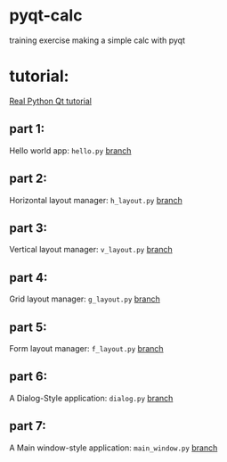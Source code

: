 # pyqt-calc
training exercise making a simple calc with pyqt


# tutorial:
[Real Python Qt tutorial](https://realpython.com/python-pyqt-gui-calculator/)

## part 1:
Hello world app: `hello.py` [branch](https://github.com/jfunez/pyqt-calc/tree/part1)

## part 2:
Horizontal layout manager: `h_layout.py` [branch](https://github.com/jfunez/pyqt-calc/tree/part2)

## part 3:
Vertical layout manager: `v_layout.py` [branch](https://github.com/jfunez/pyqt-calc/tree/part3)

## part 4:
Grid layout manager: `g_layout.py` [branch](https://github.com/jfunez/pyqt-calc/tree/part4)

## part 5:
Form layout manager: `f_layout.py` [branch](https://github.com/jfunez/pyqt-calc/tree/part5)

## part 6:
A Dialog-Style application: `dialog.py` [branch](https://github.com/jfunez/pyqt-calc/tree/part6)

## part 7:
A Main window-style application: `main_window.py` [branch](https://github.com/jfunez/pyqt-calc/tree/part7)
